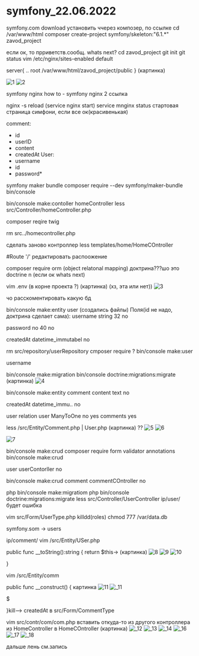 # symfony_22.06.2022




symfony.com download установить ччерез композер, по ссылке
cd /var/www/html
composer create-project symfony/skeleton:"6.1.*" zavod_project

если ок, то прриветств.сообщ.
whats next?
cd zavod_project
git init
git status
vim /etc/nginx/sites-enabled default

server{
..
root /var/www/html/zavod_project/public
} (картинка)

![1](https://user-images.githubusercontent.com/52314995/175464252-cdd31ea9-ce77-4d1f-860d-7e897ef302cd.jpg)
![2](https://user-images.githubusercontent.com/52314995/175464323-abfcb939-bc8c-4bf6-ba48-5b179b067e27.jpg)


symfony nginx how to - symfony nginx 2 ссылка

nginx -s reload
(service nginx start)
service mnginx status
стартовая страница симфони, если все ок(красивенькая)

comment:
- id
- userID
- content
- createdAt
User:
- username
- id
- password*

symfony maker bundle 
composer require --dev symfony/maker-bundle
bin/console

bin/console make:contoller
homeController
less src/Controller/homeController.php

composer reqire twig

rm src../homecontroller.php

сделать заново контроллер
less templates/home/HomeCOntroller

#Route '/' редактировать распоожение

composer require orm
(object relatonal mapping)
доктрина???шо это doctrine
n
(если ок whats next)

vim .env (в корне проекта ?)
(картинка) (хз, эта или нет))
![3](https://user-images.githubusercontent.com/52314995/175464513-6ec2e3fa-3b3a-46e5-9048-d0ed7b811346.jpg)

чо расскоментировать какую бд

bin/console make:entity
user
(создались файлы)
Поля(id не надо, доктрина сделает сама):
username
string
32
no

password
no
40
no

createdAt
datetime_immutabel
no

rm src/repository/userRepository 
cmposer require ?
bin/console make:user


username

bin/console make:migration
bin/console doctrine:migrations:migrate
(картинка)
![4](https://user-images.githubusercontent.com/52314995/175464562-9a7dcbdc-324a-4ca2-ba82-11ff167338a7.jpg)

bin/console make:entity
comment
content
text
no

createdAt
datetime_immu..
no

user
relation
user
ManyToOne
no
yes
comments
yes

less /src/Entity/Comment.php | User.php
(картинка) ??
![5](https://user-images.githubusercontent.com/52314995/175464606-dac847f3-2c86-457a-9051-9bb0e2bc12e7.jpg)
![6](https://user-images.githubusercontent.com/52314995/175464654-cb060d97-3be9-48f2-ad90-c03aa5f59375.jpg)

![7](https://user-images.githubusercontent.com/52314995/175464682-e3b5eb26-8750-478f-a360-016c520b39ac.jpg)


bin/console make:crud
composer require form validator annotations
bin/console make:crud

user
userContorller
no

bin/console make:crud
comment
commentCOntroller
no

php bin/console make:migratiom
php bin/console doctrine:migrations:migrate
less src/Controller/UserController
ip/user/
будет ошибка 

vim src/Form/UserType.php
killdd(roles)
chmod 777 /var/data.db

symfony.som -> users

ip/comment/
vim /src/Entity/USer.php


public func __toString():string
{
  return $this->
  (картинка)
  ![8](https://user-images.githubusercontent.com/52314995/175464698-a9bbba15-a222-4c5b-9a32-63c9526979e5.jpg)
![9](https://user-images.githubusercontent.com/52314995/175464734-a7ee39cf-817e-4920-a886-d67c2d0aecd5.jpg)
![10](https://user-images.githubusercontent.com/52314995/175464749-28675622-0353-4d6e-adab-e0832dc519a8.jpg)

}

vim /src/Entity/comm

public func __construct()
{
картинка
![11](https://user-images.githubusercontent.com/52314995/175464763-7dd9f224-5d7a-4d44-a11c-3323f7fb6239.jpg)
![_11](https://user-images.githubusercontent.com/52314995/175464800-eab701b6-0d5c-4a33-935d-90b9e326d76f.jpg)

$

}kill--> createdAt в src/Form/CommentType

vim src/contr/com/com.php
вставить откуда-то из другого контроллера
из HomeController
в HomeCOntroller (картинка)
![_12](https://user-images.githubusercontent.com/52314995/175464817-a68738de-1fd3-444e-906f-50e47aab4912.jpg)
![_13](https://user-images.githubusercontent.com/52314995/175464836-5ce796bf-3710-4d2d-bffb-decaaa7ebfe6.jpg)
![_14](https://user-images.githubusercontent.com/52314995/175464843-03174fa4-5cdf-403f-a243-5d075c6194c2.jpg)
![_16](https://user-images.githubusercontent.com/52314995/175464875-4dff4e8b-d55a-4eac-91be-c7db645d740b.jpg)
![_17](https://user-images.githubusercontent.com/52314995/175464878-4ced5c60-7a7f-49e8-92f8-5270e9e55929.jpg)
![_18](https://user-images.githubusercontent.com/52314995/175464880-8d9e4855-03c2-49ba-be56-6dc0fb83c63e.jpg)


дальше лень
см.запись

